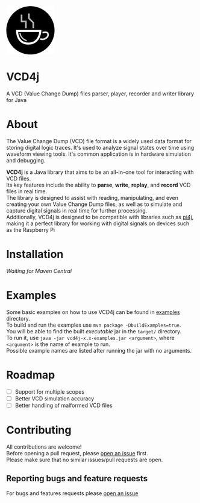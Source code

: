 <img width="128" height="128" src="logo.png" />  

# VCD4j
A VCD (Value Change Dump) files parser, player, recorder and writer library for Java

# About
The Value Change Dump (VCD) file format is a widely used data format for storing digital logic traces. It's used to analyze signal states over time using waveform viewing tools. It's common application is in hardware simulation and debugging.

**VCD4j** is a Java library that aims to be an all-in-one tool for interacting with VCD files.  
Its key features include the ability to **parse**, **write**, **replay**, and **record** VCD files in real time.  
The library is designed to assist with reading, manipulating, and even creating your own Value Change Dump files, as well as to simulate and capture digital signals in real time for further processing.  
Additionally, VCD4j is designed to be compatible with libraries such as [pi4j](http://www.pi4j.com/), making it a perfect library for working with digital signals on devices such as the Raspberry Pi

# Installation
*Waiting for Maven Central*

# Examples
Some basic examples on how to use VCD4j can be found in [examples](src/examples) directory.  
To build and run the examples use `mvn package -DbuildExamples=true`.  
You will be able to find the built *executable* jar in the `target/` directory.  
To run it, use `java -jar vcd4j-x.x-examples.jar <argument>`, where `<argument>` is the name of example to run.  
Possible example names are listed after running the jar with no arguments.

# Roadmap
- [ ] Support for multiple scopes
- [ ] Better VCD simulation accuracy
- [ ] Better handling of malformed VCD files

# Contributing
All contributions are welcome!  
Before opening a pull request, please [open an issue](https://github.com/Defective4/vcd4j/issues) first.  
Please make sure that no similar issues/pull requests are open.  

## Reporting bugs and feature requests
For bugs and features requests please [open an issue](https://github.com/Defective4/vcd4j/issues/new)
